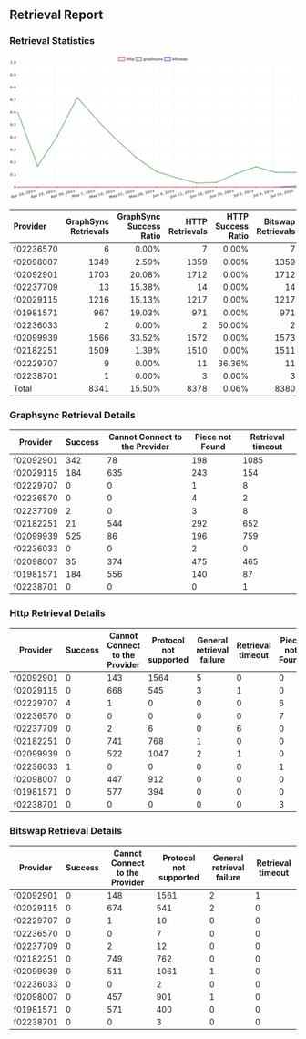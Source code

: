 ## Retrieval Report
### Retrieval Statistics
<img src="https://raw.githubusercontent.com/data-preservation-programs/filplus-checker-assets/main/filecoin-project/filecoin-plus-large-datasets/issues/1820/1689913719700.png"/>

| Provider  | GraphSync Retrievals | GraphSync Success Ratio | HTTP Retrievals | HTTP Success Ratio | Bitswap Retrievals | Bitswap Success Ratio |
| :-------- | -------------------: | ----------------------: | --------------: | -----------------: | -----------------: | --------------------: |
| f02236570 |                    6 |                   0.00% |               7 |              0.00% |                  7 |                 0.00% |
| f02098007 |                 1349 |                   2.59% |            1359 |              0.00% |               1359 |                 0.00% |
| f02092901 |                 1703 |                  20.08% |            1712 |              0.00% |               1712 |                 0.00% |
| f02237709 |                   13 |                  15.38% |              14 |              0.00% |                 14 |                 0.00% |
| f02029115 |                 1216 |                  15.13% |            1217 |              0.00% |               1217 |                 0.00% |
| f01981571 |                  967 |                  19.03% |             971 |              0.00% |                971 |                 0.00% |
| f02236033 |                    2 |                   0.00% |               2 |             50.00% |                  2 |                 0.00% |
| f02099939 |                 1566 |                  33.52% |            1572 |              0.00% |               1573 |                 0.00% |
| f02182251 |                 1509 |                   1.39% |            1510 |              0.00% |               1511 |                 0.00% |
| f02229707 |                    9 |                   0.00% |              11 |             36.36% |                 11 |                 0.00% |
| f02238701 |                    1 |                   0.00% |               3 |              0.00% |                  3 |                 0.00% |
| Total     |                 8341 |                  15.50% |            8378 |              0.06% |               8380 |                 0.00% |

### Graphsync Retrieval Details
| Provider  | Success | Cannot Connect to the Provider | Piece not Found | Retrieval timeout |
| --------- | ------- | ------------------------------ | --------------- | ----------------- |
| f02092901 | 342     | 78                             | 198             | 1085              |
| f02029115 | 184     | 635                            | 243             | 154               |
| f02229707 | 0       | 0                              | 1               | 8                 |
| f02236570 | 0       | 0                              | 4               | 2                 |
| f02237709 | 2       | 0                              | 3               | 8                 |
| f02182251 | 21      | 544                            | 292             | 652               |
| f02099939 | 525     | 86                             | 196             | 759               |
| f02236033 | 0       | 0                              | 2               | 0                 |
| f02098007 | 35      | 374                            | 475             | 465               |
| f01981571 | 184     | 556                            | 140             | 87                |
| f02238701 | 0       | 0                              | 0               | 1                 |

### Http Retrieval Details
| Provider  | Success | Cannot Connect to the Provider | Protocol not supported | General retrieval failure | Retrieval timeout | Piece not Found |
| --------- | ------- | ------------------------------ | ---------------------- | ------------------------- | ----------------- | --------------- |
| f02092901 | 0       | 143                            | 1564                   | 5                         | 0                 | 0               |
| f02029115 | 0       | 668                            | 545                    | 3                         | 1                 | 0               |
| f02229707 | 4       | 1                              | 0                      | 0                         | 0                 | 6               |
| f02236570 | 0       | 0                              | 0                      | 0                         | 0                 | 7               |
| f02237709 | 0       | 2                              | 6                      | 0                         | 6                 | 0               |
| f02182251 | 0       | 741                            | 768                    | 1                         | 0                 | 0               |
| f02099939 | 0       | 522                            | 1047                   | 2                         | 1                 | 0               |
| f02236033 | 1       | 0                              | 0                      | 0                         | 0                 | 1               |
| f02098007 | 0       | 447                            | 912                    | 0                         | 0                 | 0               |
| f01981571 | 0       | 577                            | 394                    | 0                         | 0                 | 0               |
| f02238701 | 0       | 0                              | 0                      | 0                         | 0                 | 3               |

### Bitswap Retrieval Details
| Provider  | Success | Cannot Connect to the Provider | Protocol not supported | General retrieval failure | Retrieval timeout |
| --------- | ------- | ------------------------------ | ---------------------- | ------------------------- | ----------------- |
| f02092901 | 0       | 148                            | 1561                   | 2                         | 1                 |
| f02029115 | 0       | 674                            | 541                    | 2                         | 0                 |
| f02229707 | 0       | 1                              | 10                     | 0                         | 0                 |
| f02236570 | 0       | 0                              | 7                      | 0                         | 0                 |
| f02237709 | 0       | 2                              | 12                     | 0                         | 0                 |
| f02182251 | 0       | 749                            | 762                    | 0                         | 0                 |
| f02099939 | 0       | 511                            | 1061                   | 1                         | 0                 |
| f02236033 | 0       | 0                              | 2                      | 0                         | 0                 |
| f02098007 | 0       | 457                            | 901                    | 1                         | 0                 |
| f01981571 | 0       | 571                            | 400                    | 0                         | 0                 |
| f02238701 | 0       | 0                              | 3                      | 0                         | 0                 |
